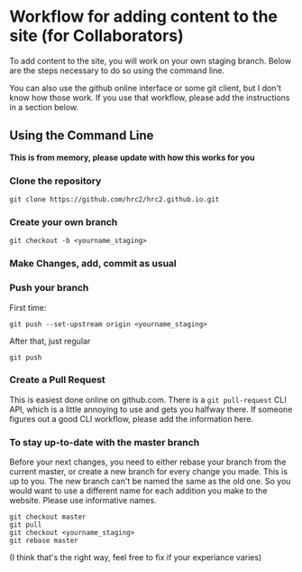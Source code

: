 # Workflow for adding content to the site (for Collaborators)

To add content to the site, you will work on your own staging branch. Below are the steps necessary to do so using the command line. 

You can also use the github online interface or some git client, but I don't know how those work. If you use that workflow, please add the instructions in a section below.

## Using the Command Line

**This is from memory, please update with how this works for you**

### Clone the repository

`git clone https://github.com/hrc2/hrc2.github.io.git`

### Create your own branch

`git checkout -b <yourname_staging>` 

### Make Changes, add, commit as usual

### Push your branch 

First time:

`git push --set-upstream origin <yourname_staging>`

After that, just regular

`git push`

### Create a Pull Request

This is easiest done online on github.com. There is a `git pull-request` CLI API, which is a little annoying to use and gets you halfway there. If someone figures out a good CLI workflow, please add the information here.

### To stay up-to-date with the master branch

Before your next changes, you need to either rebase your branch from the current master, or create a new branch for every change you made. This is up to you. The new branch can't be named the same as the old one. So you would want to use a different name for each addition you make to the website. Please use informative names. 

```
git checkout master
git pull
git checkout <yourname_staging>
git rebase master
```

(I think that's the right way, feel free to fix if your experiance varies)
